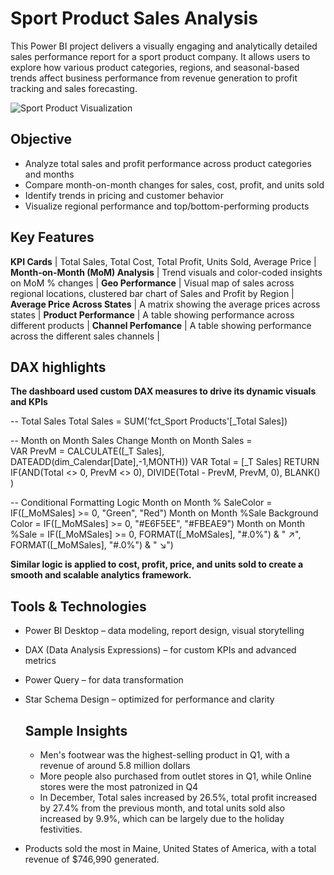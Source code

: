 # Sport Product Sales Analysis
This Power BI project delivers a visually engaging and analytically detailed sales performance report for a sport product company. It allows users to explore how various product categories, regions, and seasonal-based trends affect business performance from revenue generation to profit tracking and sales forecasting.

![Sport Product Visualization](https://drive.google.com/uc?export=view&id=1yQ5_D5LQii85csTa7LP9k18qHI-kS1kA)

## Objective

- Analyze total sales and profit performance across product categories and months
- Compare month-on-month changes for sales, cost, profit, and units sold
- Identify trends in pricing and customer behavior
- Visualize regional performance and top/bottom-performing products

## Key Features

**KPI Cards** | Total Sales, Total Cost, Total Profit, Units Sold, Average Price |
**Month-on-Month (MoM) Analysis** | Trend visuals and color-coded insights on MoM % changes |
**Geo Performance** | Visual map of sales across regional locations, clustered bar chart of Sales and Profit by Region |
**Average Price Across States** | A matrix showing the average prices across states |
**Product Performance** | A table showing performance across different products |
**Channel Perfomance** | A table showing performance across the different sales channels |

## DAX highlights

**The dashboard used custom DAX measures to drive its dynamic visuals and KPIs**

-- Total Sales
Total Sales = SUM('fct_Sport Products'[_Total Sales])

-- Month on Month Sales Change
Month on Month Sales =  
VAR PrevM = CALCULATE([_T Sales], DATEADD(dim_Calendar[Date],-1,MONTH))
VAR Total = [_T Sales]
RETURN
IF(AND(Total <> 0, PrevM <> 0),
    DIVIDE(Total - PrevM, PrevM, 0),
    BLANK()
)

-- Conditional Formatting Logic
Month on Month % SaleColor = IF([_MoMSales] >= 0, "Green", "Red")
Month on Month %Sale Background Color = IF([_MoMSales] >= 0, "#E6F5EE", "#FBEAE9")
Month on Month %Sale = IF([_MoMSales] >= 0, FORMAT([_MoMSales], "#.0%") & " ↗", FORMAT([_MoMSales], "#.0%") & " ↘")

**Similar logic is applied to cost, profit, price, and units sold to create a smooth and scalable analytics framework.**

## Tools & Technologies

- Power BI Desktop – data modeling, report design, visual storytelling

- DAX (Data Analysis Expressions) – for custom KPIs and advanced metrics

- Power Query – for data transformation

- Star Schema Design – optimized for performance and clarity

  ## Sample Insights

  - Men's footwear was the highest-selling product in Q1, with a revenue of around 5.8 million dollars 
  - More people also purchased from outlet stores in Q1, while Online stores were the most patronized in Q4
  - In December, Total sales increased by 26.5%, total profit increased by 27.4% from the previous month, and total units sold also increased by 9.9%,  which can be largely due to the holiday festivities.
- Products sold the most in Maine, United States of America, with a total revenue of $746,990 generated.

